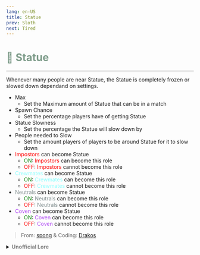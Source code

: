 ```yaml
---
lang: en-US
title: Statue
prev: Sloth
next: Tired
---
```


# <font color=#7e9c8a>🗽 <b>Statue</b></font> <Badge text="Harmful" type="tip" vertical="middle"/>
---

Whenever many people are near Statue, the Statue is completely frozen or slowed down dependand on settings.
* Max
  * Set the Maximum amount of Statue that can be in a match
* Spawn Chance
  * Set the percentage players have of getting Statue
* Statue Slowness
  * Set the percentage the Statue will slow down by
* People needed to Slow
  * Set the amount players of players to be around Statue for it to slow down
* <font color=red>Impostors</font> can become Statue
  * <font color=green>ON</font>: <font color=red>Impostors</font> can become this role
  * <font color=red>OFF</font>: <font color=red>Impostors</font> cannot become this role
* <font color=#8cffff>Crewmates</font> can become Statue
  * <font color=green>ON</font>: <font color=#8cffff>Crewmates</font> can become this role
  * <font color=red>OFF</font>: <font color=#8cffff>Crewmates</font> cannot become this role
* <font color=#7f8c8d>Neutrals</font> can become Statue
  * <font color=green>ON</font>: <font color=#7f8c8d>Neutrals</font> can become this role
  * <font color=red>OFF</font>: <font color=#7f8c8d>Neutrals</font> cannot become this role
* <font color=#ac42f2>Coven</font> can become Statue
  * <font color=green>ON</font>: <font color=#ac42f2>Coven</font> can become this role
  * <font color=red>OFF</font>: <font color=#ac42f2>Coven</font> cannot become this role
  
> From: [spong](#) & Coding: [Drakos](#)

<details>
<summary><b><font color=gray>Unofficial Lore</font></b></summary>

Placeholder: This role is a ROLE OH EM GOSH
> Submitted by: Member
</details>